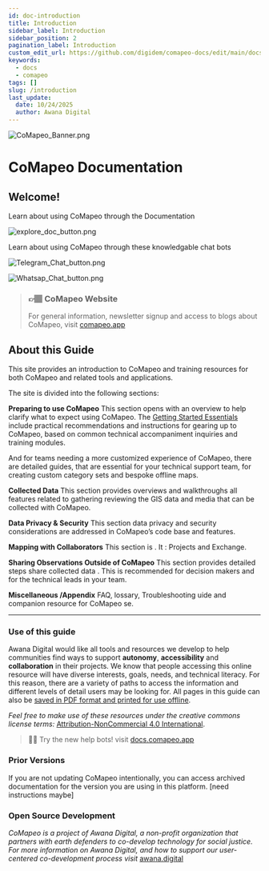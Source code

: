 ```yaml
---
id: doc-introduction
title: Introduction
sidebar_label: Introduction
sidebar_position: 2
pagination_label: Introduction
custom_edit_url: https://github.com/digidem/comapeo-docs/edit/main/docs/introduction.md
keywords:
  - docs
  - comapeo
tags: []
slug: /introduction
last_update:
  date: 10/24/2025
  author: Awana Digital
---
```


![CoMapeo_Banner.png](/images/introduction_0.png)


# CoMapeo Documentation


## Welcome!


Learn about using CoMapeo through the Documentation


![explore_doc_button.png](/images/introduction_1.png)


Learn about using CoMapeo through these knowledgable chat bots 


![Telegram_Chat_button.png](/images/introduction_2.png)


![Whatsap_Chat_button.png](/images/introduction_3.png)


> ### 👉🏽 CoMapeo Website   
>   
> For general information, newsletter signup and access to blogs about CoMapeo, visit [comapeo.app](http://comapeo.app/)


## About this Guide


This site provides an introduction to CoMapeo and training resources for both CoMapeo and related tools and applications. 


The site is divided into the following sections:


**Preparing to use CoMapeo**
This section opens with an overview to help clarify what to expect  using CoMapeo. The [Getting Started Essentials](https://lab.digital-democracy.org/comapeo-docs/docs/category/getting-started---essentials)[ ](https://lab.digital-democracy.org/comapeo-docs/docs/category/getting-started---essentials)include practical recommendations and instructions for gearing up to  CoMapeo, based on common technical accompaniment inquiries and training modules. 


And for teams needing a more customized experience of CoMapeo, there are detailed guides, that are essential for your technical support team, for creating custom category sets and bespoke offline maps. 


**Collected Data**
This section provides overviews and walkthroughs  all features related to gathering reviewing the GIS data and media that can be collected with CoMapeo.  


**Data Privacy & Security**
This section  data privacy and security considerations are addressed in CoMapeo’s code base and features.


**Mapping with Collaborators**
This section is . It   : Projects and Exchange.  


**Sharing Observations Outside of CoMapeo**
This section provides detailed steps  share collected data . This is recommended for decision makers and for the technical  leads in your team.


**Miscellaneous /Appendix**
FAQ, lossary, Troubleshooting uide and  companion resource for CoMapeo se.


---


### Use of this guide


Awana Digital would like all tools and resources we develop to help communities find ways to support **autonomy**, **accessibility** and **collaboration** in their projects. We know that people accessing this online resource will have diverse interests, goals, needs, and technical literacy. For this reason, there are a variety of paths to access the information and different levels of detail users may be looking for. All pages in this guide can also be [saved in PDF format and printed for use offline](https://docs.mapeo.app/complete-reference-guide/troubleshooting/saving-and-printing-mapeo-reference-materials).


_Feel free to make use of these resources under the creative commons license terms:_ [Attribution-NonCommercial 4.0 International](https://creativecommons.org/licenses/by-nc/4.0/).


> 💁🏽 Try the new help bots! visit [docs.comapeo.app](http://docs.comapeo.app/)


### Prior Versions


If you are not updating CoMapeo intentionally, you can access archived documentation for the version you are using in this platform.  [need instructions maybe]


### Open Source Development


_CoMapeo is a project of Awana Digital, a non-profit organization that partners with earth defenders to co-develop technology for social justice. For more information on Awana Digital, and how to support our user-centered co-development process visit_ [awana.digital](http://awana.digital/)

